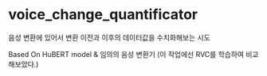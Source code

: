 # voice_change_quantificator

음성 변환에 있어서 변환 이전과 이후의 데이터값을 수치화해보는 시도

Based On HuBERT model & 임의의 음성 변환기 (이 작업에선 RVC를 학습하여 비교해보았다.)
